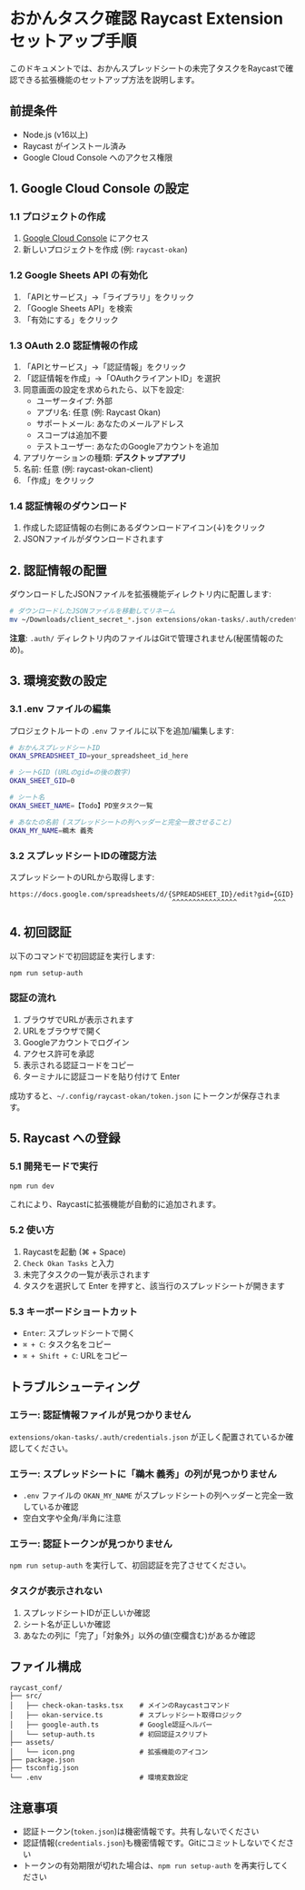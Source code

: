 # おかんタスク確認 Raycast Extension セットアップ手順

このドキュメントでは、おかんスプレッドシートの未完了タスクをRaycastで確認できる拡張機能のセットアップ方法を説明します。

## 前提条件

- Node.js (v16以上)
- Raycast がインストール済み
- Google Cloud Console へのアクセス権限

## 1. Google Cloud Console の設定

### 1.1 プロジェクトの作成

1. [Google Cloud Console](https://console.cloud.google.com/) にアクセス
2. 新しいプロジェクトを作成 (例: `raycast-okan`)

### 1.2 Google Sheets API の有効化

1. 「APIとサービス」→「ライブラリ」をクリック
2. 「Google Sheets API」を検索
3. 「有効にする」をクリック

### 1.3 OAuth 2.0 認証情報の作成

1. 「APIとサービス」→「認証情報」をクリック
2. 「認証情報を作成」→「OAuthクライアントID」を選択
3. 同意画面の設定を求められたら、以下を設定:
   - ユーザータイプ: 外部
   - アプリ名: 任意 (例: Raycast Okan)
   - サポートメール: あなたのメールアドレス
   - スコープは追加不要
   - テストユーザー: あなたのGoogleアカウントを追加
4. アプリケーションの種類: **デスクトップアプリ**
5. 名前: 任意 (例: raycast-okan-client)
6. 「作成」をクリック

### 1.4 認証情報のダウンロード

1. 作成した認証情報の右側にあるダウンロードアイコン(↓)をクリック
2. JSONファイルがダウンロードされます

## 2. 認証情報の配置

ダウンロードしたJSONファイルを拡張機能ディレクトリ内に配置します:

```bash
# ダウンロードしたJSONファイルを移動してリネーム
mv ~/Downloads/client_secret_*.json extensions/okan-tasks/.auth/credentials.json
```

**注意**: `.auth/` ディレクトリ内のファイルはGitで管理されません(秘匿情報のため)。

## 3. 環境変数の設定

### 3.1 .env ファイルの編集

プロジェクトルートの `.env` ファイルに以下を追加/編集します:

```bash
# おかんスプレッドシートID
OKAN_SPREADSHEET_ID=your_spreadsheet_id_here

# シートGID (URLのgid=の後の数字)
OKAN_SHEET_GID=0

# シート名
OKAN_SHEET_NAME=【Todo】PD室タスク一覧

# あなたの名前 (スプレッドシートの列ヘッダーと完全一致させること)
OKAN_MY_NAME=鵜木 義秀
```

### 3.2 スプレッドシートIDの確認方法

スプレッドシートのURLから取得します:

```
https://docs.google.com/spreadsheets/d/{SPREADSHEET_ID}/edit?gid={GID}
                                        ^^^^^^^^^^^^^^^^         ^^^
```

## 4. 初回認証

以下のコマンドで初回認証を実行します:

```bash
npm run setup-auth
```

### 認証の流れ

1. ブラウザでURLが表示されます
2. URLをブラウザで開く
3. Googleアカウントでログイン
4. アクセス許可を承認
5. 表示される認証コードをコピー
6. ターミナルに認証コードを貼り付けて Enter

成功すると、`~/.config/raycast-okan/token.json` にトークンが保存されます。

## 5. Raycast への登録

### 5.1 開発モードで実行

```bash
npm run dev
```

これにより、Raycastに拡張機能が自動的に追加されます。

### 5.2 使い方

1. Raycastを起動 (⌘ + Space)
2. `Check Okan Tasks` と入力
3. 未完了タスクの一覧が表示されます
4. タスクを選択して Enter を押すと、該当行のスプレッドシートが開きます

### 5.3 キーボードショートカット

- `Enter`: スプレッドシートで開く
- `⌘ + C`: タスク名をコピー
- `⌘ + Shift + C`: URLをコピー

## トラブルシューティング

### エラー: 認証情報ファイルが見つかりません

`extensions/okan-tasks/.auth/credentials.json` が正しく配置されているか確認してください。

### エラー: スプレッドシートに「鵜木 義秀」の列が見つかりません

- `.env` ファイルの `OKAN_MY_NAME` がスプレッドシートの列ヘッダーと完全一致しているか確認
- 空白文字や全角/半角に注意

### エラー: 認証トークンが見つかりません

`npm run setup-auth` を実行して、初回認証を完了させてください。

### タスクが表示されない

1. スプレッドシートIDが正しいか確認
2. シート名が正しいか確認
3. あなたの列に「完了」「対象外」以外の値(空欄含む)があるか確認

## ファイル構成

```
raycast_conf/
├── src/
│   ├── check-okan-tasks.tsx    # メインのRaycastコマンド
│   ├── okan-service.ts         # スプレッドシート取得ロジック
│   ├── google-auth.ts          # Google認証ヘルパー
│   └── setup-auth.ts           # 初回認証スクリプト
├── assets/
│   └── icon.png                # 拡張機能のアイコン
├── package.json
├── tsconfig.json
└── .env                        # 環境変数設定
```

## 注意事項

- 認証トークン(`token.json`)は機密情報です。共有しないでください
- 認証情報(`credentials.json`)も機密情報です。Gitにコミットしないでください
- トークンの有効期限が切れた場合は、`npm run setup-auth` を再実行してください

